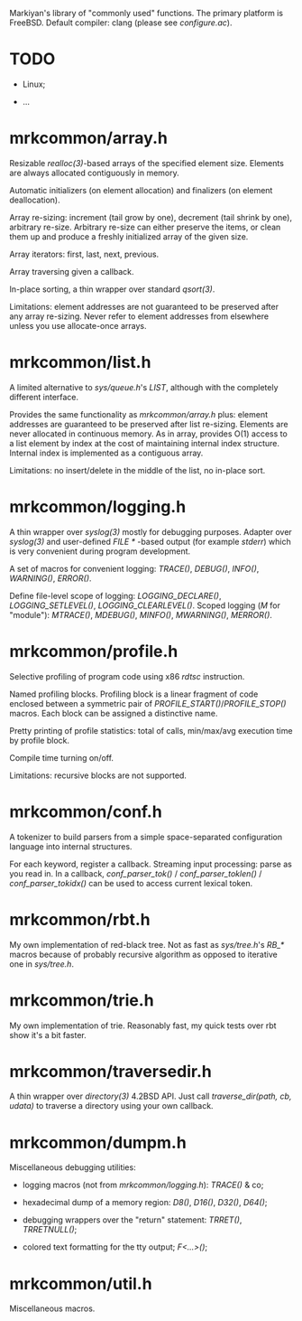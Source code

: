 Markiyan's library of "commonly used" functions. The primary platform is
FreeBSD. Default compiler: clang (please see _configure.ac_).


TODO
====

* Linux;

* ...


mrkcommon/array.h
=================

Resizable _realloc(3)_-based arrays of the specified element size.
Elements are always allocated contiguously in memory.

Automatic initializers (on element allocation) and finalizers (on element
deallocation).

Array re-sizing: increment (tail grow by one), decrement (tail shrink by
one), arbitrary re-size. Arbitrary re-size can either preserve the items, or
clean them up and produce a freshly initialized array of the given size.

Array iterators: first, last, next, previous.

Array traversing given a callback.

In-place sorting, a thin wrapper over standard _qsort(3)_.

Limitations: element addresses are not guaranteed to be preserved after
any array re-sizing. Never refer to element addresses from elsewhere unless
you use allocate-once arrays.


mrkcommon/list.h
================

A limited alternative to _sys/queue.h_'s _LIST_, although with the
completely different interface.

Provides the same functionality as _mrkcommon/array.h_ plus: element
addresses are guaranteed to be preserved after list re-sizing. Elements are
never allocated in continuous memory. As in array, provides O(1) access to
a list element by index at the cost of maintaining internal index
structure.  Internal index is implemented as a contiguous array.

Limitations: no insert/delete in the middle of the list, no in-place sort.


mrkcommon/logging.h
===================

A thin wrapper over _syslog(3)_ mostly for debugging purposes. Adapter
over _syslog(3)_ and user-defined _FILE *_ -based output (for example
_stderr_) which is very convenient during program development.

A set of macros for convenient logging: _TRACE()_, _DEBUG()_, _INFO()_,
_WARNING()_, _ERROR()_.

Define file-level scope of logging: _LOGGING\_DECLARE()_,
_LOGGING\_SETLEVEL()_, _LOGGING\_CLEARLEVEL()_. Scoped logging \(_M_ for
"module"): _MTRACE()_, _MDEBUG()_, _MINFO()_, _MWARNING()_, _MERROR()_.


mrkcommon/profile.h
===================

Selective profiling of program code using x86 _rdtsc_ instruction.

Named profiling blocks. Profiling block is a linear fragment of code
enclosed between a symmetric pair of _PROFILE\_START()_/_PROFILE\_STOP()_
macros.  Each block can be assigned a distinctive name.

Pretty printing of profile statistics: total of calls, min/max/avg
execution time by profile block.

Compile time turning on/off.

Limitations: recursive blocks are not supported.


mrkcommon/conf.h
================

A tokenizer to build parsers from a simple space-separated configuration
language into internal structures.

For each keyword, register a callback. Streaming input processing: parse
as you read in. In a callback, _conf\_parser\_tok()_
/ _conf\_parser\_toklen()_ / _conf\_parser\_tokidx()_ can be used to
access current lexical token.


mrkcommon/rbt.h
================

My own implementation of red-black tree. Not as fast as _sys/tree.h_'s
_RB\_\*_ macros because of probably recursive algorithm as opposed to
iterative one in _sys/tree.h_.


mrkcommon/trie.h
================

My own implementation of trie. Reasonably fast, my quick tests over rbt
show it's a bit faster.


mrkcommon/traversedir.h
=======================

A thin wrapper over _directory(3)_ 4.2BSD API. Just call
_traverse\_dir(path, cb, udata)_ to traverse a directory using your own
callback.


mrkcommon/dumpm.h
=================

Miscellaneous debugging utilities:

* logging macros (not from _mrkcommon/logging.h_): _TRACE()_ & co;

* hexadecimal dump of a memory region: _D8()_, _D16()_, _D32()_,
  _D64()_;

* debugging wrappers over the "return" statement: _TRRET()_,
  _TRRETNULL()_;

* colored text formatting for the tty output; _F<...>()_;


mrkcommon/util.h
================

Miscellaneous macros.


